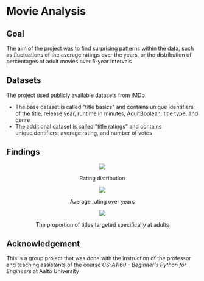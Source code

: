 

# Movie Analysis

## Goal
The aim of the project was to find
surprising patterns within the data, such
as fluctuations of the average ratings over
the years, or the distribution of
percentages of adult movies over 5-year
intervals

## Datasets
The project used publicly available
datasets from IMDb
- The base dataset is called "title basics" and
contains unique identifiers of the title,
release year, runtime in minutes, AdultBoolean, title type, and genre
- The additional dataset is called "title
ratings" and contains uniqueidentifiers,
average rating, and number of votes

## Findings

<p align="center">
  <img src="https://github.com/user-attachments/assets/03032595-a8b4-48d3-acba-a495d5fa7952">
</p>
<p align="center">
  Rating distribution
</p>

<p align="center">
  <img src="https://github.com/user-attachments/assets/0c98b200-3e34-45e0-a29f-81a28405f472">
</p>
<p align="center">
  Average rating over years
</p>


<p align="center">
  <img src="https://github.com/user-attachments/assets/6bd744c2-8d4d-47ad-a802-bc295c5cd83f">
</p>
<p align="center">
  The proportion of titles
targeted specifically at adults
</p>

## Acknowledgement
This is a group project that was done with the instruction of the professor and teaching assistants of the course _CS-A1160 - Beginner's Python for Engineers_ at Aalto University
